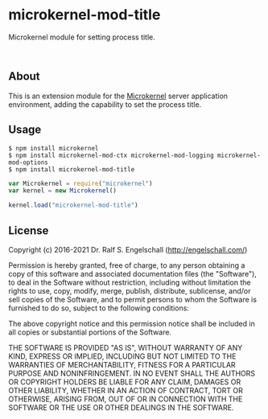 
microkernel-mod-title
=====================

Microkernel module for setting process title.

<p/>
<img src="https://nodei.co/npm/microkernel-mod-title.png?downloads=true&stars=true" alt=""/>

<p/>
<img src="https://david-dm.org/rse/microkernel-mod-title.png" alt=""/>

About
-----

This is an extension module for the
[Microkernel](http://github.com/rse/microkernel) server
application environment, adding the capability to set the
process title.

Usage
-----

```shell
$ npm install microkernel
$ npm install microkernel-mod-ctx microkernel-mod-logging microkernel-mod-options
$ npm install microkernel-mod-title
```

```js
var Microkernel = require("microkernel")
var kernel = new Microkernel()

kernel.load("microkernel-mod-title")
```

License
-------

Copyright (c) 2016-2021 Dr. Ralf S. Engelschall (http://engelschall.com/)

Permission is hereby granted, free of charge, to any person obtaining
a copy of this software and associated documentation files (the
"Software"), to deal in the Software without restriction, including
without limitation the rights to use, copy, modify, merge, publish,
distribute, sublicense, and/or sell copies of the Software, and to
permit persons to whom the Software is furnished to do so, subject to
the following conditions:

The above copyright notice and this permission notice shall be included
in all copies or substantial portions of the Software.

THE SOFTWARE IS PROVIDED "AS IS", WITHOUT WARRANTY OF ANY KIND,
EXPRESS OR IMPLIED, INCLUDING BUT NOT LIMITED TO THE WARRANTIES OF
MERCHANTABILITY, FITNESS FOR A PARTICULAR PURPOSE AND NONINFRINGEMENT.
IN NO EVENT SHALL THE AUTHORS OR COPYRIGHT HOLDERS BE LIABLE FOR ANY
CLAIM, DAMAGES OR OTHER LIABILITY, WHETHER IN AN ACTION OF CONTRACT,
TORT OR OTHERWISE, ARISING FROM, OUT OF OR IN CONNECTION WITH THE
SOFTWARE OR THE USE OR OTHER DEALINGS IN THE SOFTWARE.

